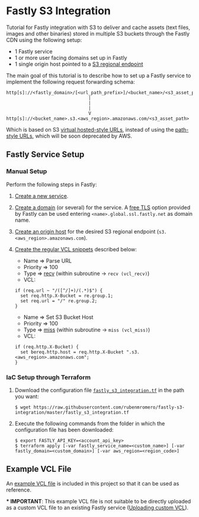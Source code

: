 # Fastly S3 Integration

Tutorial for Fastly integration with S3 to deliver and cache assets (text files, images and other binaries) stored in multiple S3 buckets through the Fastly CDN using the following setup:

* 1 Fastly service
* 1 or more user facing domains set up in Fastly
* 1 single origin host pointed to a <a href="https://docs.aws.amazon.com/general/latest/gr/s3.html" target="_blank">S3 regional endpoint</a>

The main goal of this tutorial is to describe how to set up a Fastly service to implement the following request forwarding schema:

    http[s]://<fastly_domain>/[<url_path_prefix>]/<bucket_name>/<s3_asset_path>
                                   |
                                   |
                                   |
                                   V
    http[s]://<bucket_name>.s3.<aws_region>.amazonaws.com/<s3_asset_path>

Which is based on S3 <a href="https://docs.aws.amazon.com/AmazonS3/latest/userguide/VirtualHosting.html#virtual-hosted-style-access" target="_blank">virtual hosted-style URLs</a>, instead of using the <a href="https://docs.aws.amazon.com/AmazonS3/latest/userguide/VirtualHosting.html#path-style-access" target="_blank">path-style URLs</a>, which will be soon deprecated by AWS.

## Fastly Service Setup

### Manual Setup

Perform the following steps in Fastly:

1. <a href="https://docs.fastly.com/en/guides/working-with-services#creating-a-new-service" target="_blank">Create a new service</a>.

2. <a href="https://docs.fastly.com/en/guides/working-with-domains#creating-a-domain" target="_blank">Create a domain</a> (or several) for the service. A <a href="https://docs.fastly.com/en/guides/setting-up-free-tls" target="_blank">free TLS</a> option provided by Fastly can be used entering `<name>.global.ssl.fastly.net` as domain name.

3. <a href="https://docs.fastly.com/en/guides/working-with-services#creating-a-new-host" target="_blank">Create an origin host</a> for the desired S3 regional endpoint (`s3.<aws_region>.amazonaws.com`).

4. <a href="https://docs.fastly.com/en/guides/using-regular-vcl-snippets#creating-a-regular-vcl-snippet" target="_blank">Create the regular VCL snippets</a> described below:
    * Name => Parse URL
    * Priority => 100
    * Type => <a href="https://developer.fastly.com/reference/vcl/subroutines/recv/" target="_blank">recv</a> (within subroutine -> `recv (vcl_recv)`)
    * VCL:

    ```
    if (req.url ~ "/([^/]+)/(.*)$") {
      set req.http.X-Bucket = re.group.1;
      set req.url = "/" re.group.2;
    }
    ```

    * Name => Set S3 Bucket Host
    * Priority => 100
    * Type => <a href="https://developer.fastly.com/reference/vcl/subroutines/miss/" target="_blank">miss</a> (within subroutine -> `miss (vcl_miss)`)
    * VCL:

    ```
    if (req.http.X-Bucket) {
      set bereq.http.host = req.http.X-Bucket ".s3.<aws_region>.amazonaws.com";
    }
    ```

### IaC Setup through Terraform

1. Download the configuration file [`fastly_s3_integration.tf`](fastly_s3_integration.tf) in the path you want:

       $ wget https://raw.githubusercontent.com/rubenmromero/fastly-s3-integration/master/fastly_s3_integration.tf

2. Execute the following commands from the folder in which the configuration file has been downloaded:

       $ export FASTLY_API_KEY=<account_api_key>
       $ terraform apply [-var fastly_service_name=<custom_name>] [-var fastly_domain=<custom_domain>] [-var aws_region=<region_code>]

## Example VCL File

An [example VCL file](fastly_s3_integration.vcl) is included in this project so that it can be used as reference.

**\* IMPORTANT**: This example VCL file is not suitable to be directly uploaded as a custom VCL file to an existing Fastly service (<a href="https://docs.fastly.com/en/guides/uploading-custom-vcl" target="_blank">Uploading custom VCL</a>).
